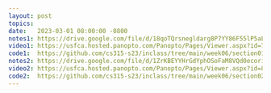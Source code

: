 ```yaml
---
layout: post
topics: 
date:   2023-03-01 08:00:00 -0800
notes1: https://drive.google.com/file/d/18qoTQrsnegldarg8P7YY86F55lP5aLil/view?usp=share_link
video1: https://usfca.hosted.panopto.com/Panopto/Pages/Viewer.aspx?id=7a88b28f-4f7c-4cbe-a85d-af93011bd8e7
code1:  https://github.com/cs315-s23/inclass/tree/main/week06/section01
notes2: https://drive.google.com/file/d/1ZrKBEYYHrGdYphOSoFaM8VQd0ecoriI1/view?usp=share_link
video2: https://usfca.hosted.panopto.com/Panopto/Pages/Viewer.aspx?id=831fa349-314b-484a-ac18-af93011cd0b4
code2:  https://github.com/cs315-s23/inclass/tree/main/week06/section02
---
```


